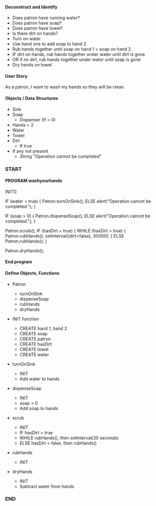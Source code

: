 #### Deconstruct and Identify

* Does patron have running water?
* Does patron have soap?
* Does patron have towel?
* Is there dirt on hands?
* Turn on water
* Use hand one to add soap to hand 2
* Rub hands together until soap on hand 1 = soap on hand 2
* IF dirt on hands, rub hands together under water until dirt is gone
* OR if no dirt, rub hands together under water until soap is gone
* Dry hands on towel

#### User Story
As a patron, I want to wash my hands so they will be clean.

#### Objects / Data Structures
* Sink
* Soap
  * Dispenser (If > 0)
* Hands = 2
* Water
* Towel
* Dirt
  * If true
* If any not present
  * String "Operation cannot be completed"

### START

#### PROGRAM washyourhands

INIT()

IF (water = true) {
    Patron.turnOnSink();
ELSE
    alert("Operation cannot be completed.");
}

IF (soap > 0) {
    Patron.dispenseSoap();
ELSE
    alert("Operation cannot be completed.");
}

Patron.scrub();
IF (hasDirt = true) {
    WHILE (hasDirt = true) {
        Patron.rubHands();
        setInterval((dirt=false), 30000);
    }
ELSE
    Patron.rubHands();
}

Patron.dryHands();

#### End program

#### Define Objects, Functions
* Patron
  * turnOnSink
  * dispenseSoap
  * rubHands
  * dryHands

* INIT function
  * CREATE hand 1, hand 2
  * CREATE soap
  * CREATE patron
  * CREATE hasDirt
  * CREATE towel
  * CREATE water
  
* turnOnSink
  * INIT
  * Add water to hands

* dispenseSoap
  * INIT
  * soap > 0
  * Add soap to hands

* scrub
  * INIT
  * IF hasDirt = true
  * WHILE rubHands(), then setInterval(30 seconds)
  * ELSE hasDirt = false, then rubHands()

* rubHands
  * INIT

* dryHands 
  * INIT
  * Subtract water from hands

### END